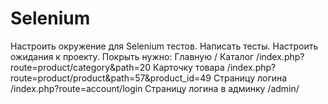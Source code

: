 ﻿# Selenium 
Настроить окружение для Selenium тестов. Написать тесты. Настроить ожидания к проекту. 
Покрыть нужно:
Главную /
Каталог /index.php?route=product/category&path=20
Карточку товара /index.php?route=product/product&path=57&product_id=49
Страницу логина /index.php?route=account/login
Страницу логина в админку /admin/

